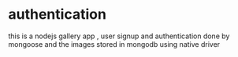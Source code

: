 # authentication

this is a nodejs  gallery app ,
user signup and authentication done by mongoose
and the images stored in mongodb using native driver
